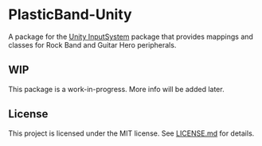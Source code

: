 # PlasticBand-Unity

A package for the [Unity InputSystem](https://github.com/Unity-Technologies/InputSystem) package that provides mappings and classes for Rock Band and Guitar Hero peripherals.

## WIP

This package is a work-in-progress. More info will be added later.

## License

This project is licensed under the MIT license. See [LICENSE.md](LICENSE.md) for details.
